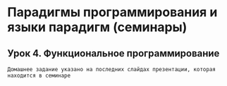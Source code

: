 # Парадигмы программирования и языки парадигм (семинары)
## Урок 4. Функциональное программирование
    Домашнее задание указано на последних слайдах презентации, которая находится в семинаре
